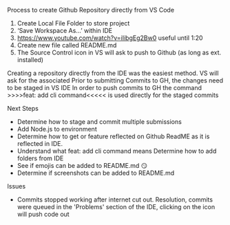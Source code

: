 Process to create Github Repository directly from VS Code
1.	Create Local File Folder to store project
2.	‘Save Workspace As…’ within IDE
3.	https://www.youtube.com/watch?v=iIibgEg2Bw0 useful until  1:20
4. Create new file called README.md 
5. The Source Control icon in VS will ask to push to Github (as long as ext. installed)


Creating a repository directly from the IDE was the easiest method. VS will ask for the associated 
Prior to submitting Commits to GH, the changes need to be staged in VS IDE
In order to push commits to GH the command >>>>feat: add cli command<<<<< is used directly for the staged commits


Next Steps
* Determine how to stage and commit multiple submissions 
* Add Node.js to environment 
* Determine how to get or feature reflected on Github ReadME as it is reflected in IDE. 
* Understand what feat: add cli command means Determine how to add folders from IDE
* See if emojis can be added to README.md :smirk:
* Determine if screenshots can be added to README.md
 


Issues
* Commits stopped working after internet cut out. Resolution, commits were queued in the 'Problems' section of the IDE, clicking on the icon will push code out